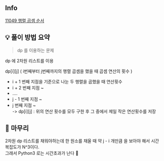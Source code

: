 ## Info
[11049 행렬 곱셈 순서](https://www.acmicpc.net/problem/11049)

## 💡 풀이 방법 요약
> dp 를 이용하는 문제

dp 에 2차원 리스트를 이용

dp[i][j] ( i번째부터 j번째까지의 행렬 곱셈을 했을 때 곱셈 연산의 횟수 )
- i + 1 번째 지점을 기준으로 나눈 두 행렬을 곱했을 때 연산횟수
- i + 2 번째 지점 ~
- ....
- j - 1 번째 지점 ~
- j 번째 지점 ~  
-> dp[i][j] : 위의 연산 횟수를 모두 구한 후 그 중에서 제일 작은 연산횟수를 저장

## 🙂 마무리
 2차원 dp 리스트를 채워야하는데 한 원소를 채울 때 약 j - i 개만큼 을 보아야 해서 시간복잡도가 N^3이다.  
 그래서 Python3 로는 시간초과가 난다 🥲